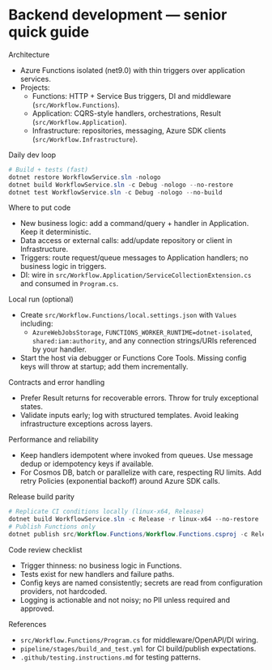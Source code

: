 # Backend development — senior quick guide

Architecture
- Azure Functions isolated (net9.0) with thin triggers over application services.
- Projects:
  - Functions: HTTP + Service Bus triggers, DI and middleware (`src/Workflow.Functions`).
  - Application: CQRS-style handlers, orchestrations, Result<T> (`src/Workflow.Application`).
  - Infrastructure: repositories, messaging, Azure SDK clients (`src/Workflow.Infrastructure`).

Daily dev loop
```powershell
# Build + tests (fast)
dotnet restore WorkflowService.sln -nologo
dotnet build WorkflowService.sln -c Debug -nologo --no-restore
dotnet test WorkflowService.sln -c Debug -nologo --no-build
```

Where to put code
- New business logic: add a command/query + handler in Application. Keep it deterministic.
- Data access or external calls: add/update repository or client in Infrastructure.
- Triggers: route request/queue messages to Application handlers; no business logic in triggers.
- DI: wire in `src/Workflow.Application/ServiceCollectionExtension.cs` and consumed in `Program.cs`.

Local run (optional)
- Create `src/Workflow.Functions/local.settings.json` with `Values` including:
  - `AzureWebJobsStorage`, `FUNCTIONS_WORKER_RUNTIME=dotnet-isolated`, `shared:iam:authority`, and any connection strings/URIs referenced by your handler.
- Start the host via debugger or Functions Core Tools. Missing config keys will throw at startup; add them incrementally.

Contracts and error handling
- Prefer Result<T> returns for recoverable errors. Throw for truly exceptional states.
- Validate inputs early; log with structured templates. Avoid leaking infrastructure exceptions across layers.

Performance and reliability
- Keep handlers idempotent where invoked from queues. Use message dedup or idempotency keys if available.
- For Cosmos DB, batch or parallelize with care, respecting RU limits. Add retry Policies (exponential backoff) around Azure SDK calls.

Release build parity
```powershell
# Replicate CI conditions locally (linux-x64, Release)
dotnet build WorkflowService.sln -c Release -r linux-x64 --no-restore
# Publish Functions only
dotnet publish src/Workflow.Functions/Workflow.Functions.csproj -c Release -r linux-x64 --self-contained false -o ./.out/func --no-build
```

Code review checklist
- Trigger thinness: no business logic in Functions.
- Tests exist for new handlers and failure paths.
- Config keys are named consistently; secrets are read from configuration providers, not hardcoded.
- Logging is actionable and not noisy; no PII unless required and approved.

References
- `src/Workflow.Functions/Program.cs` for middleware/OpenAPI/DI wiring.
- `pipeline/stages/build_and_test.yml` for CI build/publish expectations.
- `.github/testing.instructions.md` for testing patterns.
